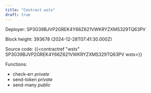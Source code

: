 ```yaml
---
title: "Contract wstx"
draft: true
---
```

Deployer: SP3G39BJVP2GREK4Y66Z621VWKRYZXMS329TQ63PV


 



Block height: 393678 (2024-12-28T07:41:30.000Z)

Source code: {{<contractref "wstx" SP3G39BJVP2GREK4Y66Z621VWKRYZXMS329TQ63PV wstx>}}

Functions:

* check-err _private_
* send-token _private_
* send-many _public_
